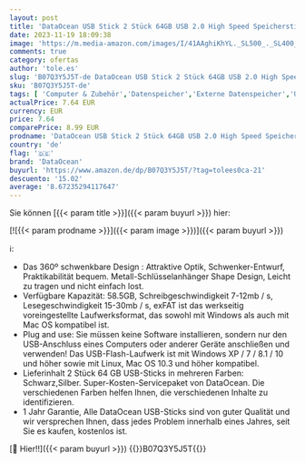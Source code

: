 ```yaml
---
layout: post
title: 'DataOcean USB Stick 2 Stück 64GB USB 2.0 High Speed Speicherstick USB-Sticks Memory Stick 64GB Schwarz Silber '
date: 2023-11-19 18:09:38
image: 'https://m.media-amazon.com/images/I/41AAghiKhYL._SL500_._SL400_.jpg'
comments: true
category: ofertas
author: 'tole.es'
slug: 'B07Q3Y5J5T-de DataOcean USB Stick 2 Stück 64GB USB 2.0 High Speed...'
sku: 'B07Q3Y5J5T-de'
tags: [ 'Computer & Zubehör','Datenspeicher','Externe Datenspeicher','USB-Sticks','dataocean','🇩🇪', ]
actualPrice: 7.64 EUR
currency: EUR
price: 7.64
comparePrice: 8.99 EUR
prodname: 'DataOcean USB Stick 2 Stück 64GB USB 2.0 High Speed Speicherstick USB-Sticks Memory Stick 64GB Schwarz Silber '
country: 'de'
flag: '🇩🇪'
brand: 'DataOcean'
buyurl: 'https://www.amazon.de/dp/B07Q3Y5J5T/?tag=tolees0ca-21'
descuento: '15.02'
average: '8.67235294117647'
---
```


Sie können [{{< param title >}}]({{< param buyurl >}}) hier:

[![{{< param prodname >}}]({{< param image >}})]({{< param buyurl >}})

ℹ️:

- Das 360º schwenkbare Design : Attraktive Optik, Schwenker-Entwurf, Praktikabilität bequem. Metall-Schlüsselanhänger Shape Design, Leicht zu tragen und nicht einfach lost.
- Verfügbare Kapazität: 58.5GB, Schreibgeschwindigkeit 7-12mb / s, Lesegeschwindigkeit 15-30mb / s, exFAT ist das werkseitig voreingestellte Laufwerksformat, das sowohl mit Windows als auch mit Mac OS kompatibel ist.
- Plug and use: Sie müssen keine Software installieren, sondern nur den USB-Anschluss eines Computers oder anderer Geräte anschließen und verwenden! Das USB-Flash-Laufwerk ist mit Windows XP / 7 / 8.1 / 10 und höher sowie mit Linux, Mac OS 10.3 und höher kompatibel.
- Lieferinhalt 2 Stück 64 GB USB-Sticks in mehreren Farben: Schwarz,Silber. Super-Kosten-Servicepaket von DataOcean. Die verschiedenen Farben helfen Ihnen, die verschiedenen Inhalte zu identifizieren.
- 1 Jahr Garantie, Alle DataOcean USB-Sticks sind von guter Qualität und wir versprechen Ihnen, dass jedes Problem innerhalb eines Jahres, seit Sie es kaufen, kostenlos ist.

[🛒 Hier!!]({{< param buyurl >}})
{{<world>}}B07Q3Y5J5T{{</world>}}
